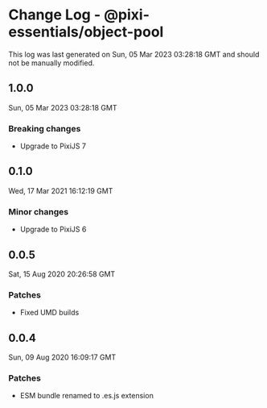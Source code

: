 # Change Log - @pixi-essentials/object-pool

This log was last generated on Sun, 05 Mar 2023 03:28:18 GMT and should not be manually modified.

## 1.0.0
Sun, 05 Mar 2023 03:28:18 GMT

### Breaking changes

- Upgrade to PixiJS 7

## 0.1.0
Wed, 17 Mar 2021 16:12:19 GMT

### Minor changes

- Upgrade to PixiJS 6

## 0.0.5
Sat, 15 Aug 2020 20:26:58 GMT

### Patches

- Fixed UMD builds

## 0.0.4
Sun, 09 Aug 2020 16:09:17 GMT

### Patches

- ESM bundle renamed to .es.js extension

